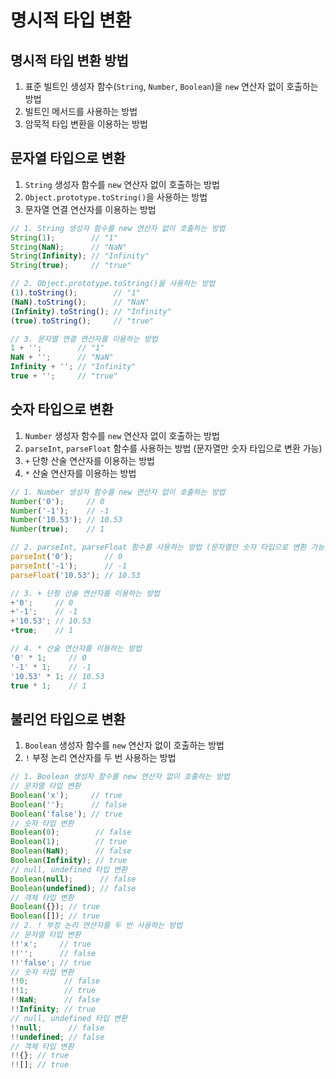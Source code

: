# 명시적 타입 변환
## 명시적 타입 변환 방법
1. 표준 빌트인 생성자 함수(`String`, `Number`, `Boolean`)을 `new` 연산자 없이 호출하는 방법
2. 빌트인 메서드를 사용하는 방법
3. 암묵적 타입 변환을 이용하는 방법

## 문자열 타입으로 변환
1. `String` 생성자 함수를 `new` 연산자 없이 호출하는 방법
2. `Object.prototype.toString()`을 사용하는 방법
3. 문자열 연결 연산자를 이용하는 방법

```js
// 1. String 생성자 함수를 new 연산자 없이 호출하는 방법
String(1);        // "1"
String(NaN);      // "NaN"
String(Infinity); // "Infinity"
String(true);     // "true"

// 2. Object.prototype.toString()을 사용하는 방법
(1).toString();        // "1"
(NaN).toString();      // "NaN"
(Infinity).toString(); // "Infinity"
(true).toString();     // "true"

// 3. 문자열 연결 연산자를 이용하는 방법
1 + '';        // "1"
NaN + '';      // "NaN"
Infinity + ''; // "Infinity"
true + '';     // "true"
```
## 숫자 타입으로 변환
1. `Number` 생성자 함수를 `new` 연산자 없이 호출하는 방법
2. `parseInt`, `parseFloat` 함수를 사용하는 방법 (문자열만 숫자 타입으로 변환 가능)
3. `+` 단항 산술 연산자를 이용하는 방법
4. `*` 산술 연산자를 이용하는 방법
```js
// 1. Number 생성자 함수를 new 연산자 없이 호출하는 방법
Number('0');     // 0
Number('-1');    // -1
Number('10.53'); // 10.53
Number(true);    // 1

// 2. parseInt, parseFloat 함수를 사용하는 방법 (문자열만 숫자 타입으로 변환 가능)
parseInt('0');       // 0
parseInt('-1');      // -1
parseFloat('10.53'); // 10.53

// 3. + 단항 산술 연산자를 이용하는 방법
+'0';     // 0
+'-1';    // -1
+'10.53'; // 10.53
+true;    // 1

// 4. * 산술 연산자를 이용하는 방법
'0' * 1;     // 0
'-1' * 1;    // -1
'10.53' * 1; // 10.53
true * 1;    // 1
```

## 불리언 타입으로 변환
1. `Boolean` 생성자 함수를 `new` 연산자 없이 호출하는 방법
2. `!` 부정 논리 연산자를 두 번 사용하는 방법
```js
// 1. Boolean 생성자 함수를 new 연산자 없이 호출하는 방법
// 문자열 타입 변환
Boolean('x');     // true
Boolean('');      // false
Boolean('false'); // true
// 숫자 타입 변환
Boolean(0);        // false
Boolean(1);        // true
Boolean(NaN);      // false
Boolean(Infinity); // true
// null, undefined 타입 변환
Boolean(null);      // false
Boolean(undefined); // false
// 객체 타입 변환
Boolean({}); // true
Boolean([]); // true
// 2. ! 부정 논리 연산자를 두 번 사용하는 방법
// 문자열 타입 변환
!!'x';     // true
!!'';      // false
!!'false'; // true
// 숫자 타입 변환
!!0;        // false
!!1;        // true
!!NaN;      // false
!!Infinity; // true
// null, undefined 타입 변환
!!null;      // false
!!undefined; // false
// 객체 타입 변환
!!{}; // true
!![]; // true
```